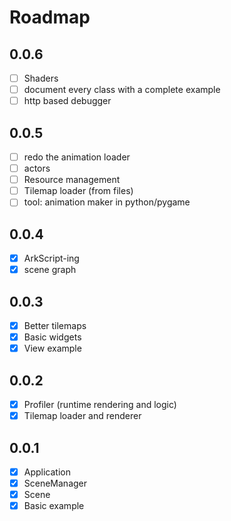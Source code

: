 # Roadmap

## 0.0.6
- [ ] Shaders
- [ ] document every class with a complete example
- [ ] http based debugger

## 0.0.5
- [ ] redo the animation loader
- [ ] actors
- [ ] Resource management
- [ ] Tilemap loader (from files)
- [ ] tool: animation maker in python/pygame

## 0.0.4
- [x] ArkScript-ing
- [x] scene graph

## 0.0.3
- [x] Better tilemaps
- [x] Basic widgets
- [x] View example

## 0.0.2
- [x] Profiler (runtime rendering and logic)
- [x] Tilemap loader and renderer

## 0.0.1
- [x] Application
- [x] SceneManager
- [x] Scene
- [x] Basic example